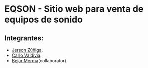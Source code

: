 # EQSON - Sitio web para venta de equipos de sonido
## Integrantes:
- [Jerson Zúñiga](https://github.com/jzunigacoayla).
- [Carlo Valdivia](https://github.com/carlovaldivia).
- [Bejar Merma](https://github.com/ubuangel)(collaborator).